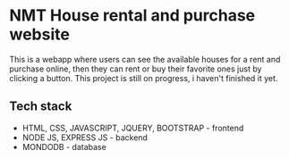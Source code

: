 # NMT House rental and purchase website

This is a webapp where users can see the available houses for a rent and purchase online, then they can rent or buy their favorite ones just by clicking a button.
This project is still on progress, i haven't finished it yet.

## Tech stack
  - HTML, CSS, JAVASCRIPT, JQUERY, BOOTSTRAP - frontend
  - NODE JS, EXPRESS JS - backend
  - MONDODB - database

